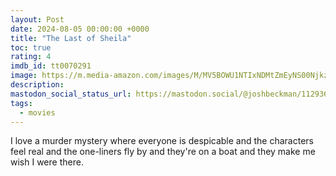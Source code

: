 ```yaml
---
layout: Post
date: 2024-08-05 00:00:00 +0000
title: "The Last of Sheila"
toc: true
rating: 4
imdb_id: tt0070291
image: https://m.media-amazon.com/images/M/MV5BOWU1NTIxNDMtZmEyNS00NjkzLTg4NzUtMmVkZTA0N2IwODM4XkEyXkFqcGdeQXVyMTUzMDUzNTI3._V1_SX300.jpg
description: 
mastodon_social_status_url: https://mastodon.social/@joshbeckman/112936153860462715
tags: 
  - movies
---
```




I love a murder mystery where everyone is despicable and the characters feel real and the one-liners fly by and they're on a boat and they make me wish I were there.
